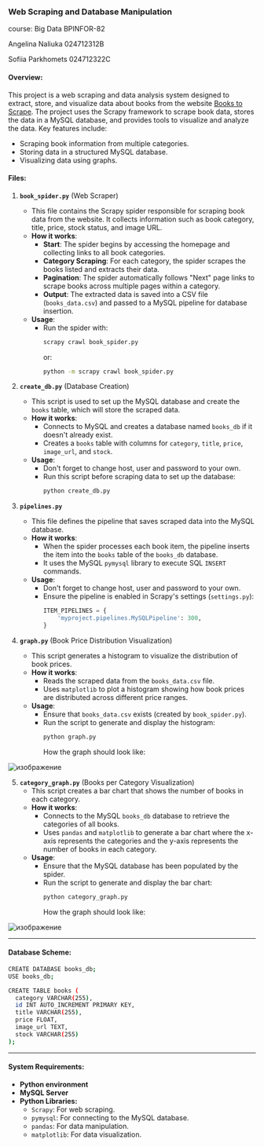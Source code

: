 ### Web Scraping and Database Manipulation

course: Big Data BPINFOR-82 

Angelina Naliuka 024712312B

Sofiia Parkhomets 024712322C

#### Overview:
This project is a web scraping and data analysis system designed to extract, store, and visualize data about books from the website [Books to Scrape](http://books.toscrape.com). The project uses the Scrapy framework to scrape book data, stores the data in a MySQL database, and provides tools to visualize and analyze the data. Key features include:
- Scraping book information from multiple categories.
- Storing data in a structured MySQL database.
- Visualizing data using graphs.
  
#### Files:

1. **`book_spider.py`** (Web Scraper)
   - This file contains the Scrapy spider responsible for scraping book data from the website. It collects information such as book category, title, price, stock status, and image URL.
   - **How it works**:
     - **Start**: The spider begins by accessing the homepage and collecting links to all book categories.
     - **Category Scraping**: For each category, the spider scrapes the books listed and extracts their data.
     - **Pagination**: The spider automatically follows "Next" page links to scrape books across multiple pages within a category.
     - **Output**: The extracted data is saved into a CSV file (`books_data.csv`) and passed to a MySQL pipeline for database insertion.
   - **Usage**: 
     - Run the spider with:
       ```bash
       scrapy crawl book_spider.py
       ```
       or:
       ```bash
       python -m scrapy crawl book_spider.py
       ```

2. **`create_db.py`** (Database Creation)
   - This script is used to set up the MySQL database and create the `books` table, which will store the scraped data.
   - **How it works**:
     - Connects to MySQL and creates a database named `books_db` if it doesn't already exist.
     - Creates a `books` table with columns for `category`, `title`, `price`, `image_url`, and `stock`.
   - **Usage**:
     - Don't forget to change host, user and password to your own.
     - Run this script before scraping data to set up the database:
       ```bash
       python create_db.py
       ```

3. **`pipelines.py`**
   - This file defines the pipeline that saves scraped data into the MySQL database.
   - **How it works**:
     - When the spider processes each book item, the pipeline inserts the item into the `books` table of the `books_db` database.
     - It uses the MySQL `pymysql` library to execute SQL `INSERT` commands.
   - **Usage**:
     - Don't forget to change host, user and password to your own.
     - Ensure the pipeline is enabled in Scrapy's settings (`settings.py`):
       ```python
       ITEM_PIPELINES = {
           'myproject.pipelines.MySQLPipeline': 300,
       }
       ```

4. **`graph.py`** (Book Price Distribution Visualization)
   - This script generates a histogram to visualize the distribution of book prices.
   - **How it works**:
     - Reads the scraped data from the `books_data.csv` file.
     - Uses `matplotlib` to plot a histogram showing how book prices are distributed across different price ranges.
   - **Usage**:
     - Ensure that `books_data.csv` exists (created by `book_spider.py`).
     - Run the script to generate and display the histogram:
       ```bash
       python graph.py
       ```
       How the graph should look like:
       
![изображение](https://github.com/user-attachments/assets/ac270054-8bbe-4128-a410-0f8b276cf297)


5. **`category_graph.py`** (Books per Category Visualization)
   - This script creates a bar chart that shows the number of books in each category.
   - **How it works**:
     - Connects to the MySQL `books_db` database to retrieve the categories of all books.
     - Uses `pandas` and `matplotlib` to generate a bar chart where the x-axis represents the categories and the y-axis represents the number of books in each category.
   - **Usage**:
     - Ensure that the MySQL database has been populated by the spider.
     - Run the script to generate and display the bar chart:
       ```bash
       python category_graph.py
       ```
       How the graph should look like:
       
![изображение](https://github.com/user-attachments/assets/aa08717d-25cc-4c84-8df7-c97063e769b6)

---

#### Database Scheme:
  ```bash
  CREATE DATABASE books_db;
  USE books_db;

CREATE TABLE books (
    category VARCHAR(255),
    id INT AUTO_INCREMENT PRIMARY KEY,
    title VARCHAR(255),
    price FLOAT,
    image_url TEXT,
    stock VARCHAR(255)
);

  ```

---

#### System Requirements:

- **Python environment**
- **MySQL Server** 
- **Python Libraries:**
  - `Scrapy`: For web scraping.
  - `pymysql`: For connecting to the MySQL database.
  - `pandas`: For data manipulation.
  - `matplotlib`: For data visualization.
